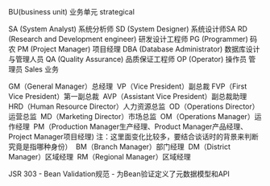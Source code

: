 BU(business unit) 业务单元  strategical


SA (System Analyst) 系统分析师
SD (System Designer) 系统设计师SA
RD (Research and Development engineer) 研发设计工程师
PG (Programmer) 码农
PM (Project Manager) 项目经理
DBA (Database Administrator) 数据库设计与管理人员
QA (Quality Assurance) 品质保证工程师
OP (Operator) 操作员 管理员
Sales 业务


GM（General Manager）总经理 
VP（Vice President）副总裁
FVP（First Vice President）第一副总裁 
AVP（Assistant Vice President）副总裁助理 
HRD（Human Resource Director）人力资源总监 
OD（Operations Director）运营总监 
MD（Marketing Director）市场总监 
OM（Operations Manager）运作经理 
PM（Production Manager生产经理、Product Manager产品经理、Project Manager项目经理) 注：这里面变化比较多，要结合谈话时的背景来判断究竟是指哪种身份） 
BM（Branch Manager）部门经理 
DM（District Manager）区域经理 
RM（Regional Manager）区域经理 



JSR 303 - Bean Validation规范 - 为Bean验证定义了元数据模型和API